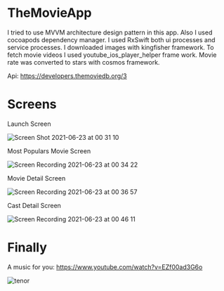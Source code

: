 # TheMovieApp

I tried to use MVVM architecture design pattern in this app.
Also I used cocoapods dependency manager. 
I used RxSwift both ui processes and service processes.
I downloaded images with kingfisher framework.
To fetch movie videos I used youtube_ios_player_helper frame work.
Movie rate was converted to stars with cosmos framework.

Api: https://developers.themoviedb.org/3

# Screens 

Launch Screen

![Screen Shot 2021-06-23 at 00 31 10](https://user-images.githubusercontent.com/35069032/123002459-9e692200-d3ba-11eb-967b-f3e21077d4bf.png)

Most Populars Movie Screen

![Screen Recording 2021-06-23 at 00 34 22](https://user-images.githubusercontent.com/35069032/123002800-fdc73200-d3ba-11eb-9a1b-8837e7a61a99.gif)

Movie Detail Screen

![Screen Recording 2021-06-23 at 00 36 57](https://user-images.githubusercontent.com/35069032/123003074-572f6100-d3bb-11eb-80b0-0a88f52fc474.gif)

Cast Detail Screen

![Screen Recording 2021-06-23 at 00 46 11](https://user-images.githubusercontent.com/35069032/123003881-87c3ca80-d3bc-11eb-9a4a-ef262be98643.gif)

# Finally

A music for you: https://www.youtube.com/watch?v=EZf00ad3G6o

![tenor](https://user-images.githubusercontent.com/35069032/123004024-bd68b380-d3bc-11eb-91f9-c0521032d7cb.gif)
